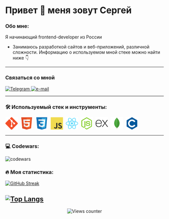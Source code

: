
<h1>Привет &#128075; меня зовут Сергей</h1>

### Обо мне:

Я начинающий frontend-developer из России

- Занимаюсь разработкой сайтов и веб-приложений, различной сложности. Информацию о используемом мной стеке можно найти ниже :point_down:

---

<div id="badges-connection">
  <h3 id="header-connection" >Связаться со мной</h3>
  <a taget="_blank" href="https://t.me/CadSerg">
    <img src="https://img.shields.io/badge/Telegram-blue?style=for-the-badge&logo=telegram&logoColor=white" alt="Telegram"/>
  </a>
  <a href="mailto:CadSergRF@yandex.ru">
    <img src="https://img.shields.io/badge/email-orange?style=for-the-badge&logo=mail.ru&logoColor=white" alt="e-mail"/>
  </a>
</div>

---

### :hammer_and_wrench: Используемый стек и инструменты:

<div id="stack">
  <img src="https://github.com/devicons/devicon/blob/master/icons/git/git-original.svg" title="git" alt="git" width="40" height="40"/>&nbsp
  <img src="https://github.com/devicons/devicon/blob/master/icons/html5/html5-original.svg" title="html5" alt="html5" width="40" height="40"/>&nbsp
  <img src="https://github.com/devicons/devicon/blob/master/icons/css3/css3-original.svg" title="css" alt="css" width="40" height="40"/>&nbsp
  <img src="https://github.com/devicons/devicon/blob/master/icons/javascript/javascript-original.svg" title="javascript" alt="javascript" width="40" height="40"/>&nbsp
  <img src="https://github.com/devicons/devicon/blob/master/icons/react/react-original.svg" title="reactjs" alt="reactjs" width="40" height="40"/>&nbsp
  <img src="https://github.com/devicons/devicon/blob/master/icons/nodejs/nodejs-original.svg" title="nodejs" alt="nodejs" width="40" height="40"/>&nbsp
  <img src="https://github.com/devicons/devicon/blob/master/icons/express/express-original.svg" title="express" alt="express" width="40" height="40"/>&nbsp
  <img src="https://github.com/devicons/devicon/blob/master/icons/mongodb/mongodb-original.svg" title="mongodb" alt="mongodb" width="40" height="40"/>&nbsp
  <img src="https://github.com/devicons/devicon/blob/master/icons/c/c-plain.svg" title="C" alt="C" width="40" height="40"/>&nbsp;
</div>

---

### 💻 Codewars:

![codewars](https://www.codewars.com/users/CadSergRF/badges/large)


### :fire: Моя статистика:

[![GitHub Streak](https://streak-stats.demolab.com?user=CadSergRF&theme=tokyonight&locale=ru&fire=EB5454)](https://git.io/streak-stats)

[![Top Langs](https://github-readme-stats.vercel.app/api/top-langs/?username=CadSergRF&layout=compact&theme=tokyonight)](https://github.com/anuraghazra/github-readme-stats)
---

<div id="views-counter" align="center">
  <img src="https://komarev.com/ghpvc/?username=CadSergRF&style=plastic&color=blue" alt="Views counter">
</div>
